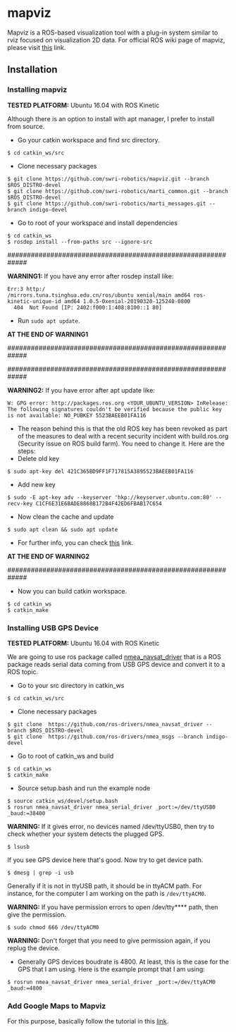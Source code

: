# mapviz
Mapviz is a ROS-based visualization tool with a plug-in system similar to rviz focused on visualization 2D data. For official ROS wiki page of mapviz, please visit [this](http://wiki.ros.org/mapviz) link.


## Installation

### Installing mapviz
**TESTED PLATFORM:** Ubuntu 16.04 with ROS Kinetic

Although there is an option to install with apt manager, I prefer to install from source.

* Go your catkin workspace and find src directory.
```
$ cd catkin_ws/src
```
* Clone necessary packages
```
$ git clone https://github.com/swri-robotics/mapviz.git --branch $ROS_DISTRO-devel
$ git clone https://github.com/swri-robotics/marti_common.git --branch $ROS_DISTRO-devel
$ git clone https://github.com/swri-robotics/marti_messages.git --branch indigo-devel
```
* Go to root of your workspace and install dependencies
```
$ cd catkin_ws
$ rosdep install --from-paths src --ignore-src
```

#############################################################

**WARNING1:** If you have any error after rosdep install like:
```
Err:3 http:/
/mirrors.tuna.tsinghua.edu.cn/ros/ubuntu xenial/main amd64 ros-kinetic-unique-id amd64 1.0.5-0xenial-20190320-125240-0800
  404  Not Found [IP: 2402:f000:1:408:8100::1 80]
 ```
* Run ```sudo apt update```.

**AT THE END OF WARNING1**

#############################################################


#############################################################

**WARNING2:** If you have error after apt update like:
```
W: GPG error: http://packages.ros.org <YOUR_UBUNTU_VERSION> InRelease: The following signatures couldn't be verified because the public key is not available: NO_PUBKEY 5523BAEEB01FA116
```
* The reason behind this is that the old ROS key has been revoked as part of the measures to deal with a recent security incident with build.ros.org (Security issue on ROS build farm). You need to change it. Here are the steps:
* Delete old key
```
$ sudo apt-key del 421C365BD9FF1F717815A3895523BAEEB01FA116
```
* Add new key
```
$ sudo -E apt-key adv --keyserver 'hkp://keyserver.ubuntu.com:80' --recv-key C1CF6E31E6BADE8868B172B4F42ED6FBAB17C654
```
* Now clean the cache and update
```
$ sudo apt clean && sudo apt update
```
* For further info, you can check [this](https://answers.ros.org/question/325039/apt-update-fails-cannot-install-pkgs-key-not-working/) link. 
  
**AT THE END OF WARNING2**

#############################################################


* Now you can build catkin workspace.
```
$ cd catkin_ws
$ catkin_make
```

### Installing USB GPS Device
**TESTED PLATFORM:** Ubuntu 16.04 with ROS Kinetic

We are going to use ros package called [nmea_navsat_driver](http://wiki.ros.org/nmea_navsat_driver) that is a ROS package reads serial data coming from USB GPS device and convert it to a ROS topic. 

* Go to your src directory in catkin_ws
```
$ cd catkin_ws/src
```
* Clone necessary packages
```
$ git clone  https://github.com/ros-drivers/nmea_navsat_driver --branch $ROS_DISTRO-devel
$ git clone  https://github.com/ros-drivers/nmea_msgs --branch indigo-devel
```
* Go to root of catkin_ws and build
```
$ cd catkin_ws
$ catkin_make
```

* Source setup.bash and run the example node
```
$ source catkin_ws/devel/setup.bash
$ rosrun nmea_navsat_driver nmea_serial_driver _port:=/dev/ttyUSB0 _baud:=38400
```

**WARNING:** If it gives error, no devices named /dev/ttyUSB0, then try to check whether your system detects the plugged GPS. 
```
$ lsusb
```
If you see GPS device here that's good. Now try to get device path.
```
$ dmesg | grep -i usb
```
Generally if it is not in ttyUSB path, it should be in ttyACM path. For instance, for the computer I am working on the path is ```/dev/ttyACM0```.

**WARNING:** If you have permission errors to open /dev/tty**** path, then give the permission.
```
$ sudo chmod 666 /dev/ttyACM0
```

**WARNING:** Don't forget that you need to give permission again, if you replug the device.

* Generally GPS devices boudrate is 4800. At least, this is the case for the GPS that I am using. Here is the example prompt that I am using: 
```
$ rosrun nmea_navsat_driver nmea_serial_driver _port:=/dev/ttyACM0 _baud:=4800
```

### Add Google Maps to Mapviz
For this purpose, basically follow the tutorial in this [link](https://github.com/danielsnider/MapViz-Tile-Map-Google-Maps-Satellite).











